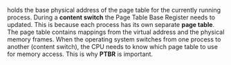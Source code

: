 holds the base physical address of the page table for the currently running process. During a **content switch** the Page Table Base Register needs to updated. This is because each process has its own separate **page table**. The page table contains mappings from the virtual address and the physical memory frames. When the operating system switches from one process to another (content switch), the CPU needs to know which page table to use for memory access. This is why **PTBR** is important.